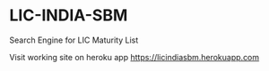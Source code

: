 # LIC-INDIA-SBM
Search Engine for LIC Maturity List

Visit working site on heroku app
https://licindiasbm.herokuapp.com

